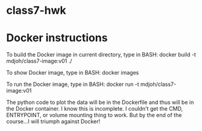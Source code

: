 # class7-hwk
# Docker instructions
To build the Docker image in current directory, type in BASH: docker build -t mdjoh/class7-image:v01 ./

To show Docker image, type in BASH: docker images

To run the Docker image, type in BASH: docker run -t mdjoh/class7-image:v01

The python code to plot the data will be in the Dockerfile and thus will be in the Docker container.
I know this is incomplete. I couldn't get the CMD, ENTRYPOINT, or volume mounting thing to work. But by the end of the course...I will triumph against Docker!
